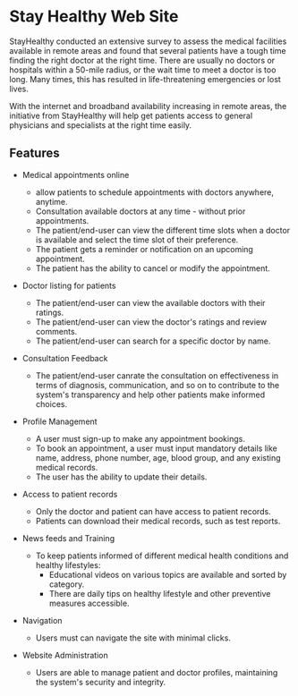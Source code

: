 # Stay Healthy Web Site



StayHealthy conducted an extensive survey to assess the medical facilities available in remote areas and found that several patients have a tough time finding the right doctor at the right time. There are usually no doctors or hospitals within a 50-mile radius, or the wait time to meet a doctor is too long. Many times, this has resulted in life-threatening emergencies or lost lives.

With the internet and broadband availability increasing in remote areas, the initiative from StayHealthy will help get patients access to general physicians and specialists at the right time easily.

## Features

- Medical appointments online
  - allow patients to schedule appointments with doctors anywhere, anytime.
  - Consultation available doctors at any time - without prior appointments.
  - The patient/end-user can view the different time slots when a doctor is available and select the time slot of their preference.
  - The patient gets a reminder or notification on an upcoming appointment.
  - The patient has the ability to cancel or modify the appointment.

- Doctor listing for patients
  - The patient/end-user can view the available doctors with their ratings.
  - The patient/end-user can view the doctor's ratings and review comments.
  - The patient/end-user can search for a specific doctor by name.

- Consultation Feedback
  - The patient/end-user canrate the consultation on effectiveness in terms of diagnosis, communication, and so on to contribute to the system's transparency and help other patients make informed choices.

- Profile Management
  - A user must sign-up to make any appointment bookings.
  - To book an appointment, a user must input mandatory details like name, address, phone number, age, blood group, and any existing medical records.
  - The user has the ability to update their details.

- Access to patient records
  - Only the doctor and patient can have access to patient records.
  - Patients can download their medical records, such as test reports.

- News feeds and Training
  - To keep patients informed of different medical health conditions and healthy lifestyles:
    - Educational videos on various topics are available and sorted by category.
    - There are daily tips on healthy lifestyle and other preventive measures accessible.

- Navigation
  - Users must can navigate the site with minimal clicks.

- Website Administration
  - Users are able to manage patient and doctor profiles, maintaining the system's security and integrity.
